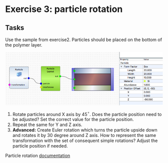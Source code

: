 # Exercise 3: particle rotation

## Tasks
Use the sample from exercise2. Particles should be placed on the bottom of the polymer layer.

![Sample](img/ex3_fig1.png)

1. Rotate particles around X axis by 45$^{\circ}$. Does the particle position need to be adjusted? Set the correct value for the particle position.
2. Repeat the same for Y and Z axis.
3. **Advanced:** Create Euler rotation which turns the particle upside down and rotates it by 30 degree around Z axis. How to represent the same transformation with the set of consequent simple rotations? Adjust the particle position if needed.

Particle rotation [documentation](http://bornagainproject.org/documentation/usage/scripting/particles_rotation)

